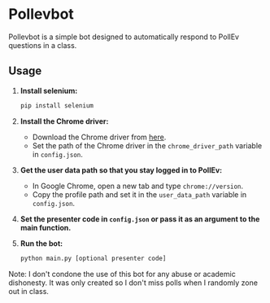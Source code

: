 # Pollevbot

Pollevbot is a simple bot designed to automatically respond to PollEv questions in a class.

## Usage

1. **Install selenium:**

    ```bash
    pip install selenium
    ```

2. **Install the Chrome driver:**
   - Download the Chrome driver from [here](https://sites.google.com/chromium.org/driver/).
   - Set the path of the Chrome driver in the `chrome_driver_path` variable in `config.json`.

3. **Get the user data path so that you stay logged in to PollEv:**
   - In Google Chrome, open a new tab and type `chrome://version`.
   - Copy the profile path and set it in the `user_data_path` variable in `config.json`.

4. **Set the presenter code in `config.json` or pass it as an argument to the main function.**

5. **Run the bot:**

    ```bash
    python main.py [optional presenter code]
    ```

Note: I don't condone the use of this bot for any abuse or academic dishonesty. It was only created so I don't miss polls when I randomly zone out in class.